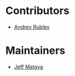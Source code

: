 # Contributors

- [Andrey Rublev](https://github.com/anru)

# Maintainers

- [Jeff Mataya](https://github.com/jmataya)
